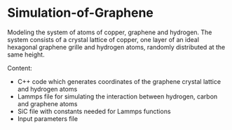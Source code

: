 # Simulation-of-Graphene
 Modeling the system of atoms of copper, graphene and hydrogen. The system consists of a crystal lattice of copper, one layer of an ideal hexagonal graphene grille and hydrogen atoms, randomly distributed at the same height.
 
 Content:
 
 - C++ code which generates coordinates of the graphene crystal lattice and hydrogen atoms
 - Lammps file for simulating the interaction between hydrogen, carbon and graphene atoms
 - SiC file with constants needed for Lammps functions
 - Input parameters file
 
